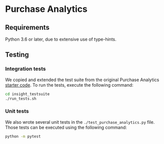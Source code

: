 # Purchase Analytics

## Requirements

Python 3.6 or later, due to extensive use of type-hints.

## Testing

### Integration tests

We copied and extended the test suite from the original Purchase Analytics [starter code](https://github.com/InsightDataScience/Purchase-Analytics). To run the tests, execute the following command:

```bash
cd insight_testsuite
./run_tests.sh
```

### Unit tests

We also wrote several unit tests in the `./test_purchase_analytics.py` file. Those tests can be executed using the following command:

```bash
python -m pytest
```
